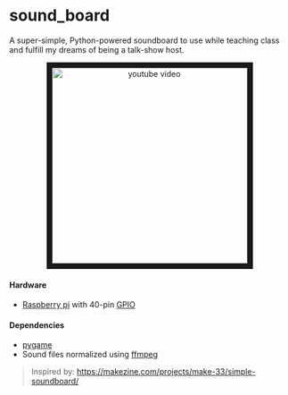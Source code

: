 # sound_board

A super-simple, Python-powered soundboard to use while teaching class and fulfill my dreams of being a talk-show host.

<div align="center">
  <a href="http://www.youtube.com/watch?feature=player_embedded&v=14gpVTiu29U" 
     target="_blank"><img src="https://i.imgur.com/tJ1G91r.png" 
alt="youtube video" border="10" height="350" /></a>
</div>

#### Hardware
- [Raspberry pi](https://www.raspberrypi.org/) with 40-pin [GPIO](https://www.raspberrypi.org/documentation/usage/gpio/)
#### Dependencies
- [pygame](https://www.pygame.org/)
- Sound files normalized using [ffmpeg](https://pypi.org/project/ffmpeg-normalize/)

> Inspired by:
> https://makezine.com/projects/make-33/simple-soundboard/
